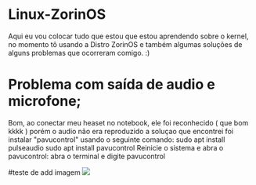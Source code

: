 # Linux-ZorinOS
Aqui eu vou colocar tudo que estou que estou aprendendo sobre o kernel, no momento tô usando a Distro ZorinOS e também algumas soluções de alguns problemas que ocorreram comigo. :)

# Problema com saída de audio e microfone;
Bom, ao conectar meu heaset no notebook, ele foi reconhecido ( que bom kkkk ) porém o audio não era reproduzido
a soluçao que encontrei foi instalar "pavucontrol" usando o seguinte comando:
        sudo apt install pulseaudio
        sudo apt install pavucontrol
Reinicie o sistema e abra o pavucontrol:
        abra o terminal e digite
        pavucontrol
        
        
 #teste de add imagem
<img src="https://imgur.com/8QB9Rls">
